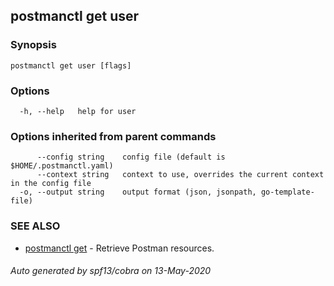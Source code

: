 ## postmanctl get user



### Synopsis



```
postmanctl get user [flags]
```

### Options

```
  -h, --help   help for user
```

### Options inherited from parent commands

```
      --config string    config file (default is $HOME/.postmanctl.yaml)
      --context string   context to use, overrides the current context in the config file
  -o, --output string    output format (json, jsonpath, go-template-file)
```

### SEE ALSO

* [postmanctl get](postmanctl_get.md)	 - Retrieve Postman resources.

###### Auto generated by spf13/cobra on 13-May-2020
